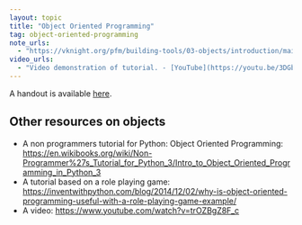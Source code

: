 ```yaml
---
layout: topic
title: "Object Oriented Programming"
tag: object-oriented-programming
note_urls:
  - "https://vknight.org/pfm/building-tools/03-objects/introduction/main.html"
video_urls:
  - "Video demonstration of tutorial. - [YouTube](https://youtu.be/3DGb2_qqPmk)"
---
```


A handout is available [here]({{site.baseurl}}/assets/handouts/spring/03-object-oriented-programming/main.pdf).

## Other resources on objects

- A non programmers tutorial for Python: Object Oriented Programming:
  <https://en.wikibooks.org/wiki/Non-Programmer%27s_Tutorial_for_Python_3/Intro_to_Object_Oriented_Programming_in_Python_3>
- A tutorial based on a role playing game:
  <https://inventwithpython.com/blog/2014/12/02/why-is-object-oriented-programming-useful-with-a-role-playing-game-example/>
- A video: <https://www.youtube.com/watch?v=trOZBgZ8F_c>
